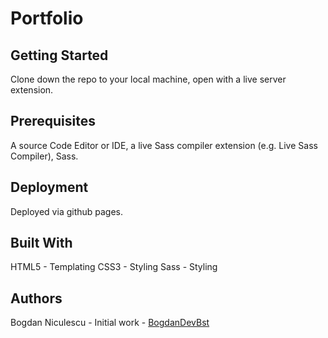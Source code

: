 # Portfolio

## Getting Started

Clone down the repo to your local machine, open with a live server extension.

## Prerequisites

A source Code Editor or IDE, a live Sass compiler extension (e.g. Live Sass Compiler), Sass.

## Deployment

Deployed via github pages.

## Built With

HTML5 - Templating
CSS3 - Styling
Sass - Styling

## Authors

Bogdan Niculescu - Initial work - [BogdanDevBst](https://github.com/BogdanDevBst)

